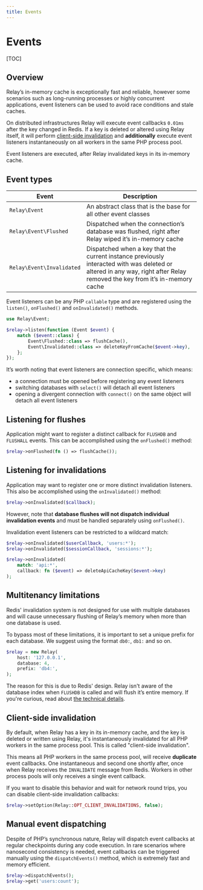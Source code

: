 ```yaml
---
title: Events
---
```


# Events

[TOC]

## Overview

Relay’s in-memory cache is exceptionally fast and reliable, however some scenarios such as long-running processes or highly concurrent applications, event listeners can be used to avoid race conditions and stale caches.

On distributed infrastructures Relay will execute event callbacks `0.01ms` after the key changed in Redis. If a key is deleted or altered using Relay itself, it will perform [client-side invalidation](#client-side-invalidation) and __additionally__ execute event listeners instantaneously on all workers in the same PHP process pool.

Event listeners are executed, after Relay invalidated keys in its in-memory cache.

## Event types

| Event                      | Description                                                        |
| -------------------------- | ------------------------------------------------------------------ |
| `Relay\Event`              | An abstract class that is the base for all other event classes |
| `Relay\Event\Flushed`      | Dispatched when the connection’s database was flushed, right after Relay wiped it’s in-memory cache |
| `Relay\Event\Invalidated`  | Dispatched when a key that the current instance previously interacted with was deleted or altered in any way, right after Relay removed the key from it’s in-memory cache |

Event listeners can be any PHP `callable` type and are registered using the `listen()`, `onFlushed()` and `onInvalidated()` methods.

```php
use Relay\Event;

$relay->listen(function (Event $event) {
    match ($event::class) {
        Event\Flushed::class => flushCache(),
        Event\Invalidated::class => deleteKeyFromCache($event->key),
    };
});
```

It’s worth noting that event listeners are connection specific, which means:

- a connection must be opened before registering any event listeners
- switching databases with `select()` will detach all event listeners
- opening a divergent connection with `connect()` on the same object will detach all event listeners

## Listening for flushes

Application might want to register a distinct callback for `FLUSHDB` and `FLUSHALL` events. This can be accomplished using the `onFlushed()` method:

```php
$relay->onFlushed(fn () => flushCache());
```

## Listening for invalidations

Application may want to register one or more distinct invalidation listeners. This also be accomplished using the `onInvalidated()` method:

```php
$relay->onInvalidated($callback);
```

However, note that **database flushes will not dispatch individual invalidation events** and must be handled separately using `onFlushed()`.

Invalidation event listeners can be restricted to a wildcard match:

```php
$relay->onInvalidated($userCallback, 'users:*');
$relay->onInvalidated($sessionCallback, 'sessions:*');

$relay->onInvalidated(
    match: 'api:*',
    callback: fn ($event) => deleteApiCacheKey($event->key)
);
```

## Multitenancy limitations

Redis' invalidation system is not designed for use with multiple databases and will cause unnecessary flushing of Relay’s memory when more than one database is used.

To bypass most of these limitations, it is important to set a unique prefix for each database. We suggest using the format `db0:`, `db1:` and so on.

```php
$relay = new Relay(
    host: '127.0.0.1',
    database: 4,
    prefix: 'db4:',
);
```

The reason for this is due to Redis' design. Relay isn't aware of the database index when `FLUSHDB` is called and will flush it’s entire memory. If you're curious, read about [the technical details](https://redis.io/docs/manual/client-side-caching/).

## Client-side invalidation

By default, when Relay has a key in its in-memory cache, and the key is deleted or written using Relay, it's instantaneously invalidated for all PHP workers in the same process pool. This is called "client-side invalidation".

This means all PHP workers in the same process pool, will receive __duplicate__ event callbacks. One instantaneous and second one shortly after, once when Relay receives the `INVALIDATE` message from Redis. Workers in other process pools will only receives a single event callback.

If you want to disable this behavior and wait for network round trips, you can disable client-side invalidation callbacks:

```php
$relay->setOption(Relay::OPT_CLIENT_INVALIDATIONS, false);
```

## Manual event dispatching

Despite of PHP’s synchronous nature, Relay will dispatch event callbacks at regular checkpoints during any code execution. In rare scenarios where nanosecond consistency is needed, event callbacks can be triggered manually using the `dispatchEvents()` method, which is extremely fast and memory efficient.

```php
$relay->dispatchEvents();
$relay->get('users:count');
```
